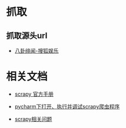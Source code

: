 # 抓取
## 抓取源头url
- [八卦绯闻-搜狐娱乐](http://yule.sohu.com/stars_news.shtml)


# 相关文档
- [scrapy 官方手册](http://scrapy-chs.readthedocs.io/zh_CN/0.24/index.html)
- [pycharm下打开、执行并调试scrapy爬虫程序](https://blog.csdn.net/u012052268/article/details/72063917)

- [scrapy相关问题](docs/scrapyQuestion.md)

